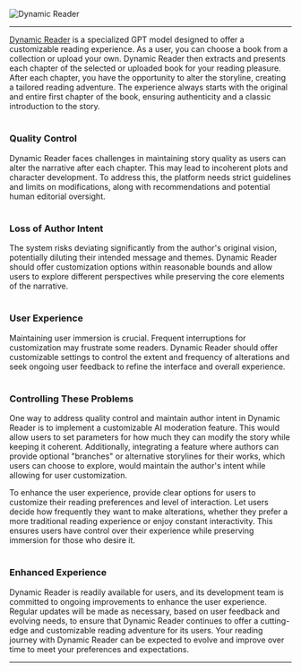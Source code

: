 
![Dynamic Reader](https://github.com/sourceduty/Dynamic_Reader/assets/123030236/3e25e08a-aa72-4f26-a596-a91d30106157)

***

[Dynamic Reader](https://chat.openai.com/g/g-5eEt9fB02-dynamic-reader) is a specialized GPT model designed to offer a customizable reading experience. As a user, you can choose a book from a collection or upload your own. Dynamic Reader then extracts and presents each chapter of the selected or uploaded book for your reading pleasure. After each chapter, you have the opportunity to alter the storyline, creating a tailored reading adventure. The experience always starts with the original and entire first chapter of the book, ensuring authenticity and a classic introduction to the story.

#
### Quality Control

Dynamic Reader faces challenges in maintaining story quality as users can alter the narrative after each chapter. This may lead to incoherent plots and character development. To address this, the platform needs strict guidelines and limits on modifications, along with recommendations and potential human editorial oversight.

#
### Loss of Author Intent

The system risks deviating significantly from the author's original vision, potentially diluting their intended message and themes. Dynamic Reader should offer customization options within reasonable bounds and allow users to explore different perspectives while preserving the core elements of the narrative.

#
### User Experience

Maintaining user immersion is crucial. Frequent interruptions for customization may frustrate some readers. Dynamic Reader should offer customizable settings to control the extent and frequency of alterations and seek ongoing user feedback to refine the interface and overall experience.

#
### Controlling These Problems

One way to address quality control and maintain author intent in Dynamic Reader is to implement a customizable AI moderation feature. This would allow users to set parameters for how much they can modify the story while keeping it coherent. Additionally, integrating a feature where authors can provide optional "branches" or alternative storylines for their works, which users can choose to explore, would maintain the author's intent while allowing for user customization.

To enhance the user experience, provide clear options for users to customize their reading preferences and level of interaction. Let users decide how frequently they want to make alterations, whether they prefer a more traditional reading experience or enjoy constant interactivity. This ensures users have control over their experience while preserving immersion for those who desire it.

#
### Enhanced Experience

Dynamic Reader is readily available for users, and its development team is committed to ongoing improvements to enhance the user experience. Regular updates will be made as necessary, based on user feedback and evolving needs, to ensure that Dynamic Reader continues to offer a cutting-edge and customizable reading adventure for its users. Your reading journey with Dynamic Reader can be expected to evolve and improve over time to meet your preferences and expectations.

***
